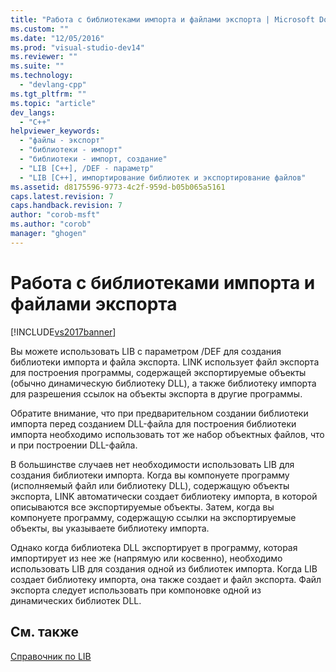 ```yaml
---
title: "Работа с библиотеками импорта и файлами экспорта | Microsoft Docs"
ms.custom: ""
ms.date: "12/05/2016"
ms.prod: "visual-studio-dev14"
ms.reviewer: ""
ms.suite: ""
ms.technology: 
  - "devlang-cpp"
ms.tgt_pltfrm: ""
ms.topic: "article"
dev_langs: 
  - "C++"
helpviewer_keywords: 
  - "файлы - экспорт"
  - "библиотеки - импорт"
  - "библиотеки - импорт, создание"
  - "LIB [C++], /DEF - параметр"
  - "LIB [C++], импортирование библиотек и экспортирование файлов"
ms.assetid: d8175596-9773-4c2f-959d-b05b065a5161
caps.latest.revision: 7
caps.handback.revision: 7
author: "corob-msft"
ms.author: "corob"
manager: "ghogen"
---
```

# Работа с библиотеками импорта и файлами экспорта
[!INCLUDE[vs2017banner](../../assembler/inline/includes/vs2017banner.md)]

Вы можете использовать LIB с параметром \/DEF для создания библиотеки импорта и файла экспорта.  LINK использует файл экспорта для построения программы, содержащей экспортируемые объекты \(обычно динамическую библиотеку DLL\), а также библиотеку импорта для разрешения ссылок на объекты экспорта в другие программы.  
  
 Обратите внимание, что при предварительном создании библиотеки импорта перед созданием DLL\-файла для построения библиотеки импорта необходимо использовать тот же набор объектных файлов, что и при построении DLL\-файла.  
  
 В большинстве случаев нет необходимости использовать LIB для создания библиотеки импорта.  Когда вы компонуете программу \(исполняемый файл или библиотеку DLL\), содержащую объекты экспорта, LINK автоматически создает библиотеку импорта, в которой описываются все экспортируемые объекты.  Затем, когда вы компонуете программу, содержащую ссылки на экспортируемые объекты, вы указываете библиотеку импорта.  
  
 Однако когда библиотека DLL экспортирует в программу, которая импортирует из нее же \(напрямую или косвенно\), необходимо использовать LIB для создания одной из библиотек импорта.  Когда LIB создает библиотеку импорта, она также создает и файл экспорта.  Файл экспорта следует использовать при компоновке одной из динамических библиотек DLL.  
  
## См. также  
 [Справочник по LIB](../../build/reference/lib-reference.md)